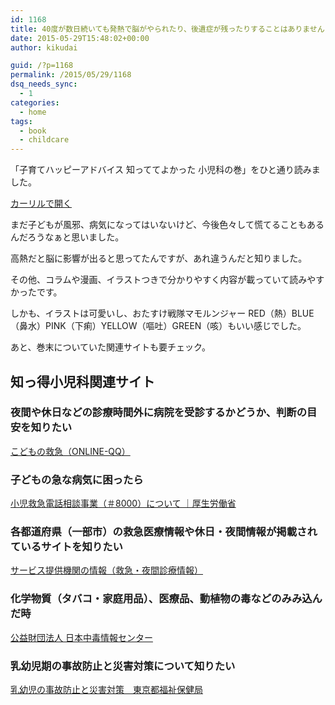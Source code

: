 ```yaml
---
id: 1168
title: 40度が数日続いても発熱で脳がやられたり、後遺症が残ったりすることはありません
date: 2015-05-29T15:48:02+00:00
author: kikudai

guid: /?p=1168
permalink: /2015/05/29/1168
dsq_needs_sync:
  - 1
categories:
  - home
tags:
  - book
  - childcare
---
```

「子育てハッピーアドバイス 知っててよかった 小児科の巻」をひと通り読みました。

<a class="calil-widget" href="http://calil.jp/book/4925253352" data-widget-isbn="4925253352" data-widget-appkey="58f03cb403271b112a914da4ea971431" data-widget-width="100%" data-widget-associateid="kikudai-22" data-widget-image="true" data-widget-title="子育てハッピーアドバイス 知っててよかった 小児科の巻" data-widget-author="吉崎 達郎">カーリルで開く</a>

まだ子どもが風邪、病気になってはいないけど、今後色々して慌てることもあるんだろうなぁと思いました。
  
<!--more-->

高熱だと脳に影響が出ると思ってたんですが、あれ違うんだと知りました。

その他、コラムや漫画、イラストつきで分かりやすく内容が載っていて読みやすかったです。

しかも、イラストは可愛いし、おたすけ戦隊マモルンジャー RED（熱）BLUE（鼻水）PINK（下痢）YELLOW（嘔吐）GREEN（咳）もいい感じでした。

あと、巻末についていた関連サイトも要チェック。

## 知っ得小児科関連サイト

### 夜間や休日などの診療時間外に病院を受診するかどうか、判断の目安を知りたい

<a href="http://kodomo-qq.jp/" target="_blank">こどもの救急（ONLINE-QQ）</a>

### 子どもの急な病気に困ったら

<a href="http://www.mhlw.go.jp/topics/2006/10/tp1010-3.html" target="_blank">小児救急電話相談事業（＃8000）について ｜厚生労働省</a>

### 各都道府県（一部市）の救急医療情報や休日・夜間情報が掲載されているサイトを知りたい

<a href="http://www.wam.go.jp/content/wamnet/pcpub/iryo/service/service_iryo2.html" target="_blank">サービス提供機関の情報（救急・夜間診療情報）</a>

### 化学物質（タバコ・家庭用品）、医療品、動植物の毒などのみみ込んだ時

<a href="http://www.j-poison-ic.or.jp/homepage.nsf" target="_blank">公益財団法人 日本中毒情報センター</a>

### 乳幼児期の事故防止と災害対策について知りたい

<a href="http://www.fukushihoken.metro.tokyo.jp/kodomo/shussan/nyuyoji/" target="_blank">乳幼児の事故防止と災害対策　東京都福祉保健局</a>